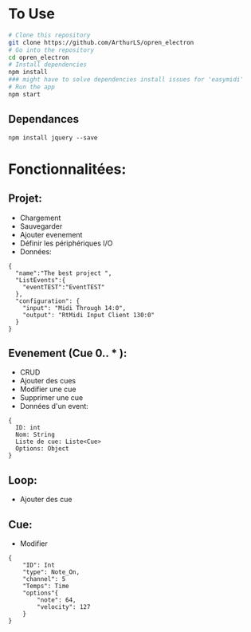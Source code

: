 # To Use

```bash
# Clone this repository
git clone https://github.com/ArthurLS/opren_electron
# Go into the repository
cd opren_electron
# Install dependencies
npm install
### might have to solve dependencies install issues for 'easymidi'
# Run the app
npm start
```
## Dependances
```
npm install jquery --save
```


# Fonctionnalitées:

## Projet:
- Chargement
- Sauvegarder
- Ajouter evenement
- Définir les périphériques I/O
- Données:
```
{
  "name":"The best project ",
  "ListEvents":{
    "eventTEST":"EventTEST"
  },
  "configuration": {
    "input": "Midi Through 14:0",
    "output": "RtMidi Input Client 130:0"
  }
}
```

## Evenement (Cue 0.. * ):
- CRUD
- Ajouter des cues
- Modifier une cue
- Supprimer une cue
- Données d'un event:

```
{
  ID: int
  Nom: String
  Liste de cue: Liste<Cue>
  Options: Object
}

```


## Loop:
- Ajouter des cue

## Cue:
- Modifier

```
{
    "ID": Int
    "type": Note_On,
    "channel": 5
    "Temps": Time
    "options"{
        "note": 64,
        "velocity": 127
    }
}
```
